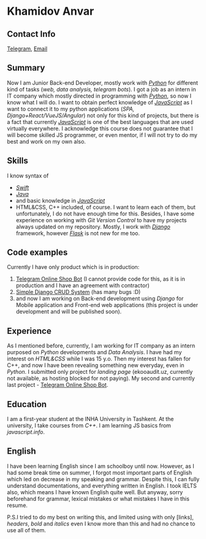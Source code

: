 Khamidov Anvar
==============

Contact Info
------------
[Telegram](https://t.me/khamidov783), [Email](mailto://anvarbekkhamidov@gmail.com)

Summary
-------
Now I am Junior Back-end Developer, mostly work with *[Python](https://python.org)* for different kind of tasks (_web, data analysis, telegram bots_). I got a job as an intern in IT company which mostly directed in programming with *[Python](https://python.org)*, so now I know what I will do. I want to obtain perfect knowledge of *[JavaScript](https://ru.wikipedia.org/wiki/JavaScript)* as I want to connect it to my python applications (_SPA, Django+React/VueJS/Angular_) not only for this kind of projects, but there is a fact that currently *[JavaScript](https://ru.wikipedia.org/wiki/JavaScript)* is one of the best languages that are used virtually everywhere. I acknowledge this course does not guarantee that I will become skilled JS programmer, or even mentor, if I will not try to do my best and work on my own also.

Skills
------
I know syntax of 
* *[Swift](https://developer.apple.com/swift)*
* *[Java](https://www.java.com/)* 
* and basic knowledge in *[JavaScript](https://ru.wikipedia.org/wiki/JavaScript)* 
* HTML&CSS, C++ included, of course. 
I want to learn each of them, but unfortunately, I do not have enough time for this. Besides, I have some experience on working with *Git Version Control* to have my projects always updated on my repository. Mostly, I work with *[Django]()* framework, however *[Flask]()* is not new for me too.

Code examples
-------------
Currently I have only product which is in production:
1. [Telegram Online Shop Bot](https://t.me/Anori_bot) (I cannot provide code for this, as it is in production and I have an agreement with contractor)
1. [Simple Django CRUD System](https://gitlab.com/anvarkhamidov/django-book-library) (has many bugs :D)
1. and now I am working on Back-end development using *Django* for Mobile application and Front-end web applications (this project is under development and will be published soon).

Experience
----------
As I mentioned before, currently, I am working for IT company as an intern purposed on *Python* developments and *Data Analysis*. I have had my interest on *HTML&CSS* while I was 15 y.o. Then my interest has fallen for C++, and now I have been revealing something new everyday, even in *Python*. I submitted only project for _landing page_ (ekooaudit.uz, currently not available, as hosting blocked for not paying). My second and currently last project - [Telegram Online Shop Bot](https://t.me/Anori_bot).

Education
---------
I am a first-year student at the INHA University in Tashkent. At the university, I take courses from *C++*. I am learning JS basics from _javascript.info_.

English
-------
I have been learning English since I am schoolboy until now. However, as I had some break time on summer, I forgot most important parts of English which led on decrease in my speaking and grammar. Despite this, I can fully understand documentations, and everything written in English. I took IELTS also, which means I have known English quite well. But anyway, sorry beforehand for grammar, lexical mistakes or what mistakes I have in this resume. 

P.S.I tried to do my best on writing this, and limited using with only [links], *headers*, *bold* and _italics_ even I know more than this and had no chance to use all of them.
